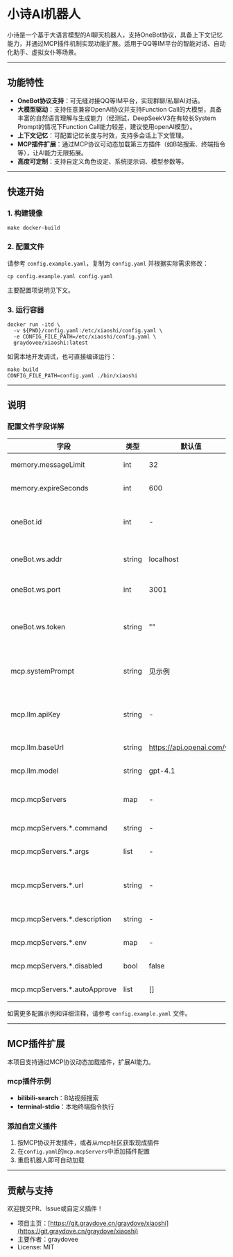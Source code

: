 # 小诗AI机器人

小诗是一个基于大语言模型的AI聊天机器人，支持OneBot协议，具备上下文记忆能力，并通过MCP插件机制实现功能扩展。适用于QQ等IM平台的智能对话、自动化助手、虚拟女仆等场景。

---

## 功能特性
- **OneBot协议支持**：可无缝对接QQ等IM平台，实现群聊/私聊AI对话。
- **大模型驱动**：支持任意兼容OpenAI协议并支持Function Call的大模型，具备丰富的自然语言理解与生成能力（经测试，DeepSeekV3在有较长System Prompt的情况下Function Call能力较差，建议使用openAI模型）。
- **上下文记忆**：可配置记忆长度与时效，支持多会话上下文管理。
- **MCP插件扩展**：通过MCP协议可动态加载第三方插件（如B站搜索、终端指令等），让AI能力无限拓展。
- **高度可定制**：支持自定义角色设定、系统提示词、模型参数等。

---

## 快速开始

### 1. 构建镜像

```shell
make docker-build
```

### 2. 配置文件

请参考 `config.example.yaml`，复制为 `config.yaml` 并根据实际需求修改：

```shell
cp config.example.yaml config.yaml
```

主要配置项说明见下文。

### 3. 运行容器

```shell
docker run -itd \
  -v ${PWD}/config.yaml:/etc/xiaoshi/config.yaml \
  -e CONFIG_FILE_PATH=/etc/xiaoshi/config.yaml \
  graydovee/xiaoshi:latest
```

如需本地开发调试，也可直接编译运行：

```shell
make build
CONFIG_FILE_PATH=config.yaml ./bin/xiaoshi
```

---

## 说明

### 配置文件字段详解

| 字段 | 类型 | 默认值 | 说明 |
| ---- | ---- | ------ | ---- |
| memory.messageLimit | int | 32 | 单会话最大记忆消息数 |
| memory.expireSeconds | int | 600 | 记忆过期时间（秒） |
| oneBot.id | int | - | 机器人QQ号（需与OneBot服务一致） |
| oneBot.ws.addr | string | localhost | OneBot WebSocket服务地址 |
| oneBot.ws.port | int | 3001 | OneBot WebSocket服务端口 |
| oneBot.ws.token | string | "" | OneBot鉴权Token（如无可留空） |
| mcp.systemPrompt | string | 见示例 | AI角色设定与行为约束（支持多行） |
| mcp.llm.apiKey | string | - | 大模型API密钥（如OpenAI Key） |
| mcp.llm.baseUrl | string | https://api.openai.com/v1 | 大模型API地址 |
| mcp.llm.model | string | gpt-4.1 | 使用的大模型名称 |
| mcp.mcpServers | map | - | MCP插件服务配置（可多个） |
| mcp.mcpServers.*.command | string | - | 本地插件启动命令 |
| mcp.mcpServers.*.args | list | - | 启动命令参数列表 |
| mcp.mcpServers.*.url | string | - | 远程插件服务地址（如为本地插件可不填） |
| mcp.mcpServers.*.description | string | - | 插件功能描述 |
| mcp.mcpServers.*.env | map | - | 启动插件时的环境变量 |
| mcp.mcpServers.*.disabled | bool | false | 是否禁用该插件 |
| mcp.mcpServers.*.autoApprove | list | [] | 自动批准的操作列表 |

如需更多配置示例和详细注释，请参考 `config.example.yaml` 文件。

---

## MCP插件扩展

本项目支持通过MCP协议动态加载插件，扩展AI能力。

### mcp插件示例
- **bilibili-search**：B站视频搜索
- **terminal-stdio**：本地终端指令执行

### 添加自定义插件
1. 按MCP协议开发插件，或者从mcp社区获取现成插件
2. 在`config.yaml`的`mcp.mcpServers`中添加插件配置
3. 重启机器人即可自动加载

---

## 贡献与支持

欢迎提交PR、Issue或自定义插件！

- 项目主页：[https://git.graydove.cn/graydove/xiaoshi](https://git.graydove.cn/graydove/xiaoshi)
- 主要作者：graydovee
- License: MIT

